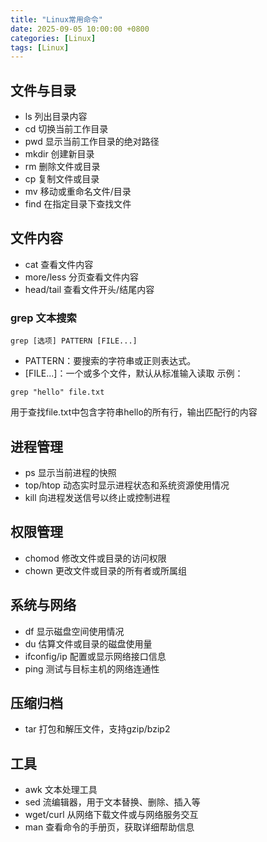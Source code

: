 ```yaml
---
title: "Linux常用命令"
date: 2025-09-05 10:00:00 +0800
categories: [Linux]
tags: [Linux]
---
```


## 文件与目录
- ls 列出目录内容
- cd 切换当前工作目录
- pwd 显示当前工作目录的绝对路径
- mkdir 创建新目录
- rm 删除文件或目录
- cp 复制文件或目录
- mv 移动或重命名文件/目录
- find 在指定目录下查找文件

## 文件内容
- cat 查看文件内容
- more/less 分页查看文件内容
- head/tail 查看文件开头/结尾内容

### grep 文本搜索
``` SHELL
grep [选项] PATTERN [FILE...]
```
- PATTERN：要搜索的字符串或正则表达式。
- [FILE...]：一个或多个文件，默认从标准输入读取
示例：  
``` SHELL
grep "hello" file.txt
```
用于查找file.txt中包含字符串hello的所有行，输出匹配行的内容

## 进程管理
- ps 显示当前进程的快照
- top/htop 动态实时显示进程状态和系统资源使用情况
- kill 向进程发送信号以终止或控制进程

## 权限管理
- chomod 修改文件或目录的访问权限
- chown 更改文件或目录的所有者或所属组

## 系统与网络
- df 显示磁盘空间使用情况
- du 估算文件或目录的磁盘使用量
- ifconfig/ip 配置或显示网络接口信息
- ping 测试与目标主机的网络连通性

## 压缩归档
- tar 打包和解压文件，支持gzip/bzip2

## 工具
- awk 文本处理工具
- sed 流编辑器，用于文本替换、删除、插入等
- wget/curl 从网络下载文件或与网络服务交互
- man 查看命令的手册页，获取详细帮助信息
